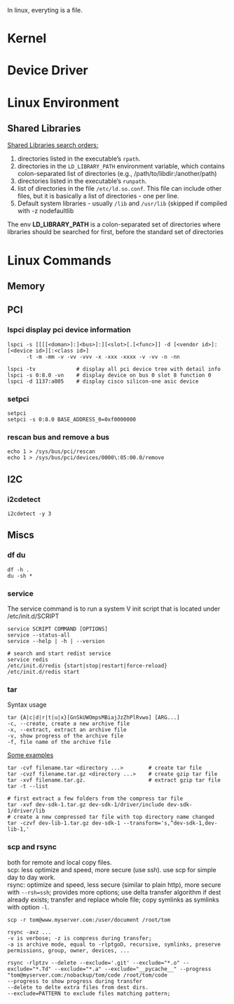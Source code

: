 In linux, everyting is a file.

# Kernel

# Device Driver

# Linux Environment
## Shared Libraries
[Shared Libraries search orders:](https://amir.rachum.com/blog/2016/09/17/shared-libraries/)
1. directories listed in the executable’s `rpath`.
2. directories in the `LD_LIBRARY_PATH` environment variable, which contains colon-separated list of directories (e.g., /path/to/libdir:/another/path)
3. directories listed in the executable’s `runpath`.
4. list of directories in the file `/etc/ld.so.conf`. This file can include other files, but it is basically a list of directories - one per line.
5. Default system libraries - usually `/lib` and `/usr/lib` (skipped if compiled with -z nodefaultlib

The env **LD_LIBRARY_PATH** is a colon-separated set of directories where libraries should be searched for first, before the standard set of directories

# Linux Commands
## Memory

## PCI
### lspci display pci device information
```
lspci -s [[[[<doman>]:]<bus>]:][<slot>[.[<func>]] -d [<vendor id>]:[<device id>][:<class id>]
      -t -m -mm -v -vv -vvv -x -xxx -xxxx -v -vv -n -nn

lspci -tv             # display all pci device tree with detail info
lspci -s 0:8.0 -vn    # display device on bus 0 slot 8 function 0
lspci -d 1137:a005    # display cisco silicon-one asic device
```
### setpci
```
setpci 
setpci -s 0:8.0 BASE_ADDRESS_0=0xf0000000
```
### rescan bus and remove a bus
```
echo 1 > /sys/bus/pci/rescan
echo 1 > /sys/bus/pci/devices/0000\:05:00.0/remove
```

## I2C
### i2cdetect
```
i2cdetect -y 3
```

## Miscs
### df du
```
df -h .
du -sh *
```

### service
The service command is to run a system V init script that is located under /etc/init.d/SCRIPT
```
service SCRIPT COMMAND [OPTIONS]
service --status-all
service --help | -h | --version

# search and start redist service
service redis
/etc/init.d/redis {start|stop|restart|force-reload}
/etc/init.d/redis start
```
### tar
Syntax usage
```
tar {A|c|d|r|t|u|x}[GnSkUWOmpsMBiajJzZhPlRvwo] [ARG...]
-c, --create, create a new archive file
-x, --extract, extract an archive file
-v, show progress of the archive file
-f, file name of the archive file
```
[Some examples](https://www.tecmint.com/18-tar-command-examples-in-linux/)
```
tar -cvf filename.tar <directory ...>        # create tar file
tar -cvzf filename.tar.gz <directory ...>    # create gzip tar file
tar -xvf filename.tar.gz.                    # extract gzip tar file
tar -t --list

# first extract a few folders from the compress tar file
tar -xvf dev-sdk-1.tar.gz dev-sdk-1/driver/include dev-sdk-1/driver/lib
# create a new compressed tar file with top directory name changed
tar -czvf dev-lib-1.tar.gz dev-sdk-1 --transform='s,^dev-sdk-1,dev-lib-1,'
```

### scp and rsync
both for remote and local copy files.  
scp: less optimize and speed, more secure (use ssh). use scp for simple day to day work.   
rsync: optimize and speed, less secure (similar to plain http), more secure with `--rsh=ssh`; provides more options; use delta transfer algorithm if dest already exists; transfer and replace whole file; copy symlinks as symlinks with option `-l`.  
```
scp -r tom@www.myserver.com:/user/document /root/tom

rsync -avz ... 
-v is verbose; -z is compress during transfer;
-a is archive mode, equal to -rlptgoD, recursive, symlinks, preserve permissions, group, owner, devices, ...

rsync -rlptzv --delete --exclude='.git' --exclude="*.o" --exclude="*.Td" --exclude="*.a" --exclude="__pycache__" --progress "tom@myserver.com:/nobackup/tom/code /root/tom/code
--progress to show progress during transfer 
--delete to delte extra files from dest dirs.
--exclude=PATTERN to exclude files matching pattern;
```

